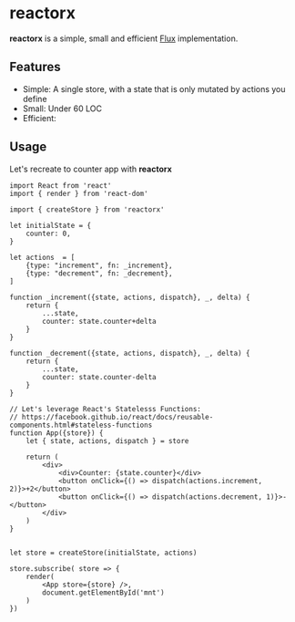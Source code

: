 reactorx
========

**reactorx** is a simple, small and efficient [Flux](https://facebook.github.io/flux/) implementation.

## Features
- Simple: A single store, with a state that is only mutated by actions you define
- Small: Under 60 LOC
- Efficient: 

## Usage

Let's recreate to counter app with **reactorx**

```
import React from 'react'
import { render } from 'react-dom'

import { createStore } from 'reactorx'

let initialState = {
    counter: 0,
}

let actions  = [
    {type: "increment", fn: _increment},
    {type: "decrement", fn: _decrement},
]

function _increment({state, actions, dispatch}, _, delta) {
    return {
        ...state,
        counter: state.counter+delta
    }
}

function _decrement({state, actions, dispatch}, _, delta) {
    return {
        ...state,
        counter: state.counter-delta
    }
}

// Let's leverage React's Statelesss Functions:
// https://facebook.github.io/react/docs/reusable-components.html#stateless-functions
function App({store}) {
    let { state, actions, dispatch } = store

    return (
        <div>
            <div>Counter: {state.counter}</div>
            <button onClick={() => dispatch(actions.increment, 2)}>+2</button>
            <button onClick={() => dispatch(actions.decrement, 1)}>-</button>
        </div>
    )
}


let store = createStore(initialState, actions)

store.subscribe( store => {
    render(
        <App store={store} />,
        document.getElementById('mnt')
    )
})
```

